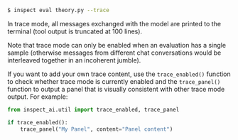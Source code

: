 ``` bash
$ inspect eval theory.py --trace
```

In trace mode, all messages exchanged with the model are printed to the terminal (tool output is truncated at 100 lines).

Note that trace mode can only be enabled when an evaluation has a single sample (otherwise messages from different chat conversations would be interleaved together in an incoherent jumble).

If you want to add your own trace content, use the `trace_enabled()` function to check whether trace mode is currently enabled and the `trace_panel()` function to output a panel that is visually consistent with other trace mode output. For example:

``` python
from inspect_ai.util import trace_enabled, trace_panel

if trace_enabled():
    trace_panel("My Panel", content="Panel content")
```